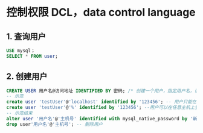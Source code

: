 # 控制权限 DCL，data control language

## 1. 查询用户

```sql
USE mysql；
SELECT * FROM user;
```

## 2. 创建用户

```SQL
CREATE USER 用户名@访问地址 IDENTIFIED BY 密码; /* 创建一个用户，指定用户名，访问地址以及密码*/
-- 示范
create user 'testUser'@'localhost' identified by '123456'; -- 用户只能在当前主机登录
create user 'testUser'@'%' identified by '123456'; --用户可以在任意主机上登录，通配符%
-- 示范结束
alter user '用户名'@'主机号' identified with mysql_native_password by '新密码'; --修改密码
drop user'用户名'@'主机号'; -- 删除用户
```

